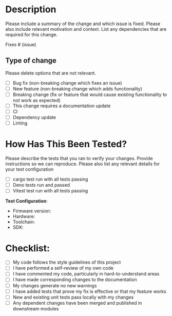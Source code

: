 # Description

Please include a summary of the change and which issue is fixed. Please also
include relevant motivation and context. List any dependencies that are required
for this change.

Fixes # (issue)

## Type of change

Please delete options that are not relevant.

- [ ] Bug fix (non-breaking change which fixes an issue)
- [ ] New feature (non-breaking change which adds functionality)
- [ ] Breaking change (fix or feature that would cause existing functionality to
      not work as expected)
- [ ] This change requires a documentation update
- [ ] CI
- [ ] Dependency update
- [ ] Linting

# How Has This Been Tested?

Please describe the tests that you ran to verify your changes. Provide
instructions so we can reproduce. Please also list any relevant details for your
test configuration

- [ ] cargo test run with all tests passing
- [ ] Deno tests run and passed
- [ ] Vitest test run with all tests passing

**Test Configuration**:

- Firmware version:
- Hardware:
- Toolchain:
- SDK:

# Checklist:

- [ ] My code follows the style guidelines of this project
- [ ] I have performed a self-review of my own code
- [ ] I have commented my code, particularly in hard-to-understand areas
- [ ] I have made corresponding changes to the documentation
- [ ] My changes generate no new warnings
- [ ] I have added tests that prove my fix is effective or that my feature works
- [ ] New and existing unit tests pass locally with my changes
- [ ] Any dependent changes have been merged and published in downstream modules

